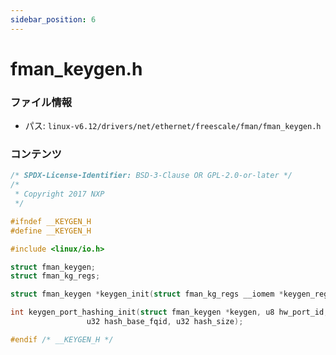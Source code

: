 ```yaml
---
sidebar_position: 6
---
```

# fman_keygen.h

### ファイル情報

- パス: `linux-v6.12/drivers/net/ethernet/freescale/fman/fman_keygen.h`

### コンテンツ

```h
/* SPDX-License-Identifier: BSD-3-Clause OR GPL-2.0-or-later */
/*
 * Copyright 2017 NXP
 */

#ifndef __KEYGEN_H
#define __KEYGEN_H

#include <linux/io.h>

struct fman_keygen;
struct fman_kg_regs;

struct fman_keygen *keygen_init(struct fman_kg_regs __iomem *keygen_regs);

int keygen_port_hashing_init(struct fman_keygen *keygen, u8 hw_port_id,
			     u32 hash_base_fqid, u32 hash_size);

#endif /* __KEYGEN_H */

```
